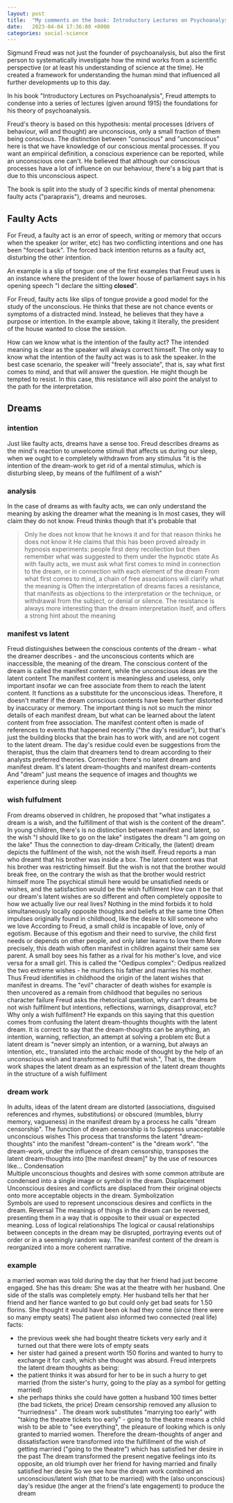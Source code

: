 ```yaml
---
layout: post
title:  "My comments on the book: Introductory Lectures on Psychoanalysis, by Sigmund Freud"
date:   2023-04-04 17:36:00 +0000
categories: social-science
---
```


Sigmund Freud was not just the founder of psychoanalysis, but also the first person to systematically investigate
how the mind works from a scientific perspective (or at least his understanding of science at the time).
He created a framework for understanding the human mind that influenced all further developments up to this day.

In his book "Introductory Lectures on Psychoanalysis", Freud attempts to condense into a series of lectures (given around 1915) the foundations for his
theory of psychoanalysis.

Freud's theory is based on this hypothesis: mental processes (drivers of behaviour, will and thought) are unconscious, only a small fraction of them being conscious.
The distinction between "conscious" and "unconscious" here is that we have knowledge of our conscious mental processes. If you want
an empirical definition, a conscious experience can be reported, while an unconscious one can't.
He believed that although our conscious processes have a lot of influence on our behaviour, there's a big part that is due to this unconscious aspect.

The book is split into the study of 3 specific kinds of mental phenomena: faulty acts ("parapraxis"), dreams and neuroses.

## Faulty Acts

For Freud, a faulty act is an error of speech, writing or memory that occurs when the speaker (or writer, etc) has two conflicting intentions 
and one has been "forced back". 
The forced back intention returns as a faulty act, disturbing the other intention.

An example is a slip of tongue: one of the first examples that Freud uses is an instance where the president of the lower house of parliament says in his opening speech 
"I declare the sitting **closed**".

For Freud, faulty acts like slips of tongue provide a good model for the study of the unconscious. 
He thinks that these
are not chance events or symptoms of a distracted mind. 
Instead, he believes that they have a purpose or intention.
In the example above, taking it literally, the president of the house wanted to close the session.

How can we know what is the intention of the faulty act? 
The intended meaning is clear as the speaker will always correct himself. 
The only way to know what the intention of the faulty act was is to ask the speaker. 
In the best case scenario, the speaker will "freely associate", that is,
say what first comes to mind, and that will answer the question. 
He might though be tempted to resist. In this case, this resistance will also point the analyst to the path for the interpretation.

## Dreams

### intention
Just like faulty acts, dreams have a sense too.
Freud describes dreams as the mind's reaction to unwelcome stimuli that affects us during our sleep, when we ought to e completely withdrawn from any stimulus
"it is the intention of the dream-work to get rid of a mental stimulus, which is disturbing sleep, by means of the fulfilment of a wish"

### analysis
In the case of dreams as with faulty acts, we can only understand the meaning by asking the dreamer what the meaning is
In most cases, they will claim they do not know. Freud thinks though that it's probable that
> Only he does not know that he knows it and for that reason thinks he does not know it
He claims that this has been proved already in hypnosis experiments: people first deny recollection but then remember what was suggested to them under the hypnotic state
As with faulty acts, we must ask what first comes to mind in connection to the dream, or in connection with each element of the dream
From what first comes to mind, a chain of free associations will clarify what the meaning is
Often the interpretation of dreams faces a resistance, that manifests as objections to the interpretation or the technique, or withdrawal from the subject, or denial or silence. The resistance is always more interesting than the dream interpretation itself, and offers a strong hint about the meaning

### manifest vs latent
Freud distinguishes between the conscious contents of the dream - what the dreamer describes - and the unconscious contents which are inaccessible, the meaning of the dream.
The conscious content of the dream is called the manifest content, while the unconscious ideas are the latent content
The manifest content is meaningless and useless, only important insofar we can free associate from them to reach the latent content. It functions as a substitute for the unconscious ideas.
Therefore, it doesn't matter if the dream conscious contents have been further distorted by inaccuracy or memory. The important thing is not so much the minor details of each manifest dream,
but what can be learned about the latent content from free association.
The manifest content often is made of references to events that happened recently ("the day's residue"), but that's just the building blocks that the brain has to work with, and are not cogent to the latent dream.
The day's residue could even be suggestions from the therapist, thus the claim that dreamers tend to dream according to their analysts preferred theories. 
Correction: there's no latent dream and manifest dream. It's latent dream-thoughts and manifest dream-contents
And "dream" just means the sequence of images and thoughts we experience during sleep

### wish fulfulment
From dreams observed in children, he proposed that "what instigates a dream is a wish, and the fulfillment of that wish is the content of the dream".
In young children, there's is no distinction between manifest and latent, so the wish "I should like to go on the lake" instigates the dream "I am going on the lake"
Thus the connection to day-dream
Critically, the (latent) dream depicts the fulfilment of the wish, not the wish itself.
Freud reports a man who dreamt that his brother was inside a box. The latent content was that his brother was restricting himself. But the wish is not that the brother would break free, on the contrary the wish as that the brother would restrict himself more
The psychical stimuli here would be unsatisfied needs or wishes, and the satisfaction would be the wish fulfilment
How can it be that our dream's latent wishes are so different and often completely opposite to how we actually live our real lives?
Nothing in the mind forbids it to hold simultaneously locally opposite thoughts and beliefs at the same time
Often impulses originally found in childhood, like the desire to kill someone who we love
According to Freud, a small child is incapable of love, only of egotism. Because of this egotism and their need to survive, the child first needs or depends on other people, and only later learns to love them
More precisely, this death wish often manifest in children against their same sex parent. A small boy sees his father as a rival for his mother's love, and vice versa for a small girl.
This is called the "Oedipus complex": Oedipus realized the two extreme wishes - he murders his father and marries his mother.
Thus Freud identifies in childhood the origin of the latent wishes that manifest in dreams. The "evil" character of death wishes for example is then uncovered as a remain from childhood that beguiles no serious character failure
Freud asks the rhetorical question, why can't dreams be not wish fulfilment but intentions, reflections, warnings, disapproval, etc? Why only a wish fulfilment?
He expands on this saying that this question comes from confusing the latent dream-thoughts thoughts with the latent dream.
It is correct to say that the dream-thoughts can be anything, an intention, warning, reflection, an attempt at solving a problem etc
But a latent dream is "never simply an intention, or a warning, but always an intention, etc., translated into the archaic mode of thought by the help of an unconscious wish and transformed to fulfil that wish.", That is, the dream work shapes the latent dream as an expression of the latent dream thoughts in the structure of a wish fulfilment

### dream work
In adults, ideas of the latent dream are distorted (associations, disguised references and rhymes, substitutions) or obscured (mumbles, blurry memory, vagueness) in the manifest dream by a process he calls "dream censorship". 
The function of dream censorship is to
Suppress unacceptable unconscious wishes
This process that transforms the latent "dream-thoughts" into the manifest "dream-content" is the "dream work". 
"the dream-work, under the influence of dream censorship, transposes the latent dream-thoughts into [the manifest dream]" by the use of resources like...
Condensation	
    Multiple unconscious thoughts and desires with some common attribute are condensed into a single image or symbol in the dream.
Displacement
	Unconscious desires and conflicts are displaced from their original objects onto more acceptable objects in the dream.
Symbolization	
    Symbols are used to represent unconscious desires and conflicts in the dream.
Reversal
	The meanings of things in the dream can be reversed, presenting them in a way that is opposite to their usual or expected meaning.
Loss of logical relationships
	The logical or causal relationships between concepts in the dream may be disrupted, portraying events out of order or in a seemingly random way.
    The manifest content of the dream is reorganized into a more coherent narrative.

### example
a married woman was told during the day that her friend had just become engaged. She has this dream:
She was at the theatre with her husband. One side of the stalls was completely empty. Her husband tells her that her friend and her fiance wanted to go but could only get bad seats for 1.50 florins. She thought it would have been ok had they come (since there were so many empty seats)
The patient also informed two connected (real life) facts:
- the previous week she had bought theatre tickets very early and it turned out that there were lots of empty seats
- her sister had gained a present worth 150 florins and wanted to hurry to exchange it for cash, which she thought was absurd.
Freud interprets the latent dream thoughts as being:
- the patient thinks it was absurd for her to be in such a hurry to get married (from the sister's hurry, going to the play as a symbol for getting married)
- she perhaps thinks she could have gotten a husband 100 times better (the bad tickets, the price)
Dream censorship removed any allusion to "hurriedness" . The dream work substitutes "marrying too early" with "taking the theatre tickets too early" - going to the theatre means a child wish to be able to "see everything", the pleasure of looking which is only granted to married women.
Therefore the dream-thoughts of anger and dissatisfaction were transformed into the fulfillment of the wish of getting married ("going to the theatre") which has satisfied her desire in the past
The dream transformed the present negative feelings into its opposite, an old triumph over her friend for having married and finally satisfied her desire
So we see how the dream work combined an unconscious/latent wish (that to be married) with the (also unconscious) day's residue (the anger at the friend's late engagement) to produce the dream

